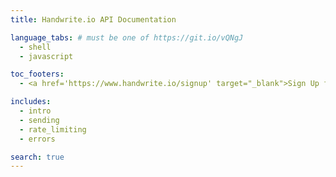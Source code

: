 ```yaml
---
title: Handwrite.io API Documentation

language_tabs: # must be one of https://git.io/vQNgJ
  - shell
  - javascript

toc_footers:
  - <a href='https://www.handwrite.io/signup' target="_blank">Sign Up for a Developer Key</a>

includes:
  - intro
  - sending
  - rate_limiting
  - errors

search: true
---
```

